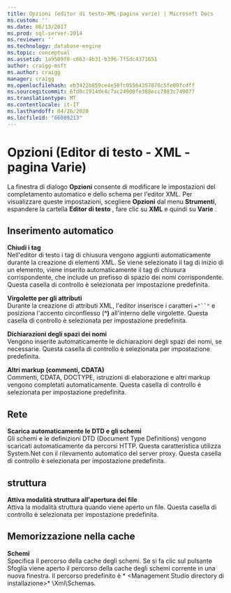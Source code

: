 ```yaml
---
title: Opzioni (editor di testo-XML-pagina varie) | Microsoft Docs
ms.custom: ''
ms.date: 06/13/2017
ms.prod: sql-server-2014
ms.reviewer: ''
ms.technology: database-engine
ms.topic: conceptual
ms.assetid: 1a9509f0-c663-4b31-b396-7f5dc4371651
author: craigg-msft
ms.author: craigg
manager: craigg
ms.openlocfilehash: eb3422b859ce4e58fc05564357876c5fe09fcdff
ms.sourcegitcommit: 6fd8c1914de4c7ac24900fe388ecc7883c740077
ms.translationtype: MT
ms.contentlocale: it-IT
ms.lasthandoff: 04/26/2020
ms.locfileid: "66089213"
---
```

# <a name="options-text-editor---xml---miscellaneous-page"></a>Opzioni (Editor di testo - XML - pagina Varie)

La finestra di dialogo **Opzioni** consente di modificare le impostazioni del completamento automatico e dello schema per l'editor XML. Per visualizzare queste impostazioni, scegliere **Opzioni** dal menu **Strumenti**, espandere la cartella **Editor di testo** , fare clic su **XML** e quindi su **Varie** .  
  
## <a name="auto-insert"></a>Inserimento automatico  
 **Chiudi i tag**  
 Nell'editor di testo i tag di chiusura vengono aggiunti automaticamente durante la creazione di elementi XML. Se viene selezionato il tag di inizio di un elemento, viene inserito automaticamente il tag di chiusura corrispondente, che include un prefisso di spazio dei nomi corrispondente. Questa casella di controllo è selezionata per impostazione predefinita.  
  
 **Virgolette per gli attributi**  
 Durante la creazione di attributi XML, l'editor inserisce i caratteri `="``"` e posiziona l'accento circonflesso (**^)** all'interno delle virgolette. Questa casella di controllo è selezionata per impostazione predefinita.  
  
 **Dichiarazioni degli spazi dei nomi**  
 Vengono inserite automaticamente le dichiarazioni degli spazi dei nomi, se necessarie. Questa casella di controllo è selezionata per impostazione predefinita.  
  
 **Altri markup (commenti, CDATA)**  
 Commenti, CDATA, DOCTYPE, istruzioni di elaborazione e altri markup vengono completati automaticamente. Questa casella di controllo è selezionata per impostazione predefinita.  
  
## <a name="network"></a>Rete  
 **Scarica automaticamente le DTD e gli schemi**  
 Gli schemi e le definizioni DTD (Document Type Definitions) vengono scaricati automaticamente da percorsi HTTP. Questa caratteristica utilizza System.Net con il rilevamento automatico del server proxy. Questa casella di controllo è selezionata per impostazione predefinita.  
  
## <a name="outlining"></a>struttura  
 **Attiva modalità struttura all'apertura dei file**  
 Attiva la modalità struttura quando viene aperto un file. Questa casella di controllo è selezionata per impostazione predefinita.  
  
## <a name="caching"></a>Memorizzazione nella cache  
 **Schemi**  
 Specifica il percorso della cache degli schemi. Se si fa clic sul pulsante Sfoglia viene aperto il percorso della cache degli schemi corrente in una nuova finestra. Il percorso predefinito è * \<Management Studio directory di installazione>* \Xml\Schemas.  
